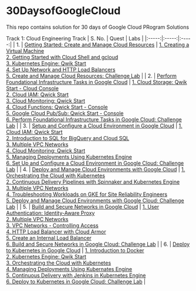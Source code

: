 # 30DaysofGoogleCloud
This repo contains solution for 30 days of Google Cloud PRogram Solutions 

Track 1: Cloud Engineering Track
| S. No. | Quest | Labs |
|:-----:|:-----:|:-----:|
|  1. | [Getting Started: Create and Manage Cloud Resources](https://google.qwiklabs.com/quests/120) | [1. Creating a Virtual Machine](https://www.youtube.com/watch?v=Co34im5mgGA) <br> [2. Getting Started with Cloud Shell and gcloud](https://www.youtube.com/watch?v=bMVBLE4dJRk) <br> [3. Kubernetes Engine: Qwik Start](https://www.youtube.com/watch?v=W15XgGTfHCQ) <br> [4. Set Up Network and HTTP Load Balancers](https://www.youtube.com/watch?v=dqXzfAZFJeE) <br> [5. Create and Manage Cloud Resources: Challenge Lab](https://www.youtube.com/watch?v=2pNTwtxGsF8) |
|  2. | [Perform Foundational Infrastructure Tasks in Google Cloud](https://google.qwiklabs.com/quests/118) | [1. Cloud Storage: Qwik Start - Cloud Console](https://www.youtube.com/watch?v=A-_3RbAbE7E) <br> [2. Cloud IAM: Qwick Start](https://www.youtube.com/watch?v=jbW70MdoeXI) <br> [3. Cloud Monitoring: Qwick Start](https://www.youtube.com/watch?v=tx8I0N6F40E) <br> [4. Cloud Functions: Qwick Start - Console](https://www.youtube.com/watch?v=sZo58_0ZOhM) <br> [5. Google Cloud Pub/Sub: Qwick Start - Console](https://www.youtube.com/watch?v=2Lsz9zzQ7GQ) <br> [6. Perform Foundational Infrastructure Tasks in Google Cloud: Challenge Lab](https://www.youtube.com/watch?v=aLmNzIYhY6U) |
|  3. | [Setup and Configure a Cloud Environment in Google Cloud](https://google.qwiklabs.com/quests/119) | [1. Cloud IAM: Qwick Start](https://www.youtube.com/watch?v=jbW70MdoeXI) <br> [2. Introduction to SQL for BigQuery and Cloud SQL](https://www.youtube.com/watch?v=gqxQxIpD6Ao) <br> [3. Multiple VPC Networks](https://www.youtube.com/watch?v=kktqpsHpPls) <br> [4. Cloud Monitoring: Qwick Start](https://www.youtube.com/watch?v=tx8I0N6F40E) <br> [5. Managing Deployments Using Kubernetes Engine](https://www.youtube.com/watch?v=ugaVutkxpQs) <br> [6. Set Up and Configure a Cloud Environment in Google Cloud: Challenge Lab](https://www.youtube.com/watch?v=Rpy6MpoJJtw) |
|  4. | [Deploy and Manage Cloud Environments with Google Cloud](https://google.qwiklabs.com/quests/121) | [1. Orchestrating the Cloud with Kubernetes](https://www.youtube.com/watch?v=BV-55nWWtrQ) <br> [2. Continuous Delivery Pipelines with Spinnaker and Kubernetes Engine](https://www.youtube.com/watch?v=4o7JTdaY65M) <br> [3. Multiple VPC Networks](https://www.youtube.com/watch?v=kktqpsHpPls) <br> [4. Troubleshooting Workloads on GKE for Site Reliability Engineers](https://www.youtube.com/watch?v=IcUSylWXASU) <br> [5. Deploy and Manage Cloud Environments with Google Cloud: Challenge Lab](https://www.youtube.com/watch?v=HYNbgslWQ98) |
|  5. | [Build and Secure Networks in Google Cloud](https://google.qwiklabs.com/quests/128) | [1. User Authentication: Identity-Aware Proxy](https://www.youtube.com/watch?v=U1MFkpQyedY) <br> [2. Multiple VPC Networks](https://www.youtube.com/watch?v=kktqpsHpPls) <br> [3. VPC Networks - Controlling Access](https://www.youtube.com/watch?v=GRGa7sQVAzU) <br> [4. HTTP Load Balancer with Cloud Armor](https://www.youtube.com/watch?v=Lohv9rcZIKM) <br> [5. Create an Internal Load Balancer](https://www.youtube.com/watch?v=A1YWiHA-P-Q) <br> [6. Build and Secure Networks in Google Cloud: Challenge Lab](https://www.youtube.com/watch?v=NIOJubY0OCs) |
|  6. | [Deploy to Kubernetes in Google Cloud](https://google.qwiklabs.com/quests/116) | [1. Introduction to Docker](https://www.youtube.com/watch?v=-iSfTwlufPI) <br> [2. Kubernetes Engine: Qwik Start](https://www.youtube.com/watch?v=W15XgGTfHCQ) <br> [3. Orchestrating the Cloud with Kubernetes](https://www.youtube.com/watch?v=BV-55nWWtrQ) <br> [4. Managing Deployments Using Kubernates Engine](https://www.youtube.com/watch?v=ugaVutkxpQs) <br> [5. Continuous Delivery with Jenkins in Kubernetes Engine](https://www.youtube.com/watch?v=t_WrxvCGX5Y) <br> [6. Deploy to Kubernetes in Google Cloud: Challenge Lab](https://www.youtube.com/watch?v=YQhd0HzQNKw) |
